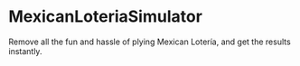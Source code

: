 # MexicanLoteriaSimulator
Remove all the fun and hassle of plying Mexican Lotería, and get the results instantly.
